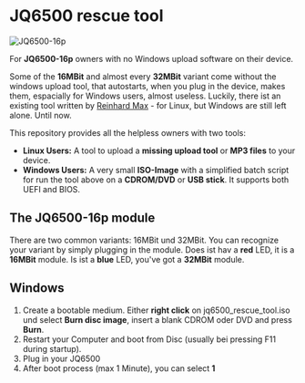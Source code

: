 # JQ6500 rescue tool
  
![JQ6500-16p](https://www.nikolairadke.de/NOKOlino/mp3modul.png)  
  
For **JQ6500-16p** owners with no Windows upload software on their device. 
  
Some of the **16MBit** and almost every **32MBit** variant come without the windows upload tool, that autostarts, when you plug in the device, makes them, espacially for Windows users, almost useless. Luckily, there ist an existing tool written by [Reinhard Max](https://chiselapp.com/user/rmax/repository/jq6500/home) - for Linux, but Windows are still left alone. Until now.  
  
This repository provides all the helpless owners with two tools:  
* **Linux Users:** A tool to upload a **missing upload tool** or **MP3 files** to your device.  
* **Windows Users:** A very small **ISO-Image** with a simplified batch script for run the tool above on a **CDROM/DVD** or **USB stick**. It supports both UEFI and BIOS.   

## The JQ6500-16p module  
There are two common variants: 16MBit und 32MBit. You can recognize your variant by simply plugging in the module. Does ist hav a **red** LED, it is a **16MBit** module. Is ist a **blue** LED, you've got a **32MBit** module.  
  
## Windows
  
1. Create a bootable medium. Either **right click** on jq6500_rescue_tool.iso und select **Burn disc image**, insert a blank CDROM oder DVD and press **Burn**.
2. Restart your Computer and boot from Disc (usually bei pressing F11 during startup).
3. Plug in your JQ6500
4. After boot process (max 1 Minute), you can select **1**

